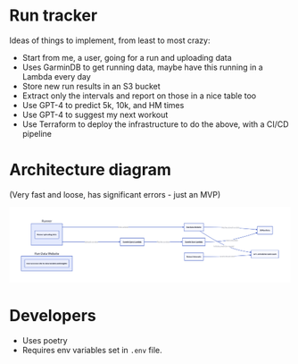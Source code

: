 # Run tracker

Ideas of things to implement, from least to most crazy:
* Start from me, a user, going for a run and uploading data
* Uses GarminDB to get running data, maybe have this running in a Lambda every day
* Store new run results in an S3 bucket
* Extract only the intervals and report on those in a nice table too
* Use GPT-4 to predict 5k, 10k, and HM times
* Use GPT-4 to suggest my next workout
* Use Terraform to deploy the infrastructure to do the above, with a CI/CD pipeline


# Architecture diagram

(Very fast and loose, has significant errors - just an MVP)

![architecture](architecture.png)

# Developers

* Uses poetry
* Requires env variables set in `.env` file. 